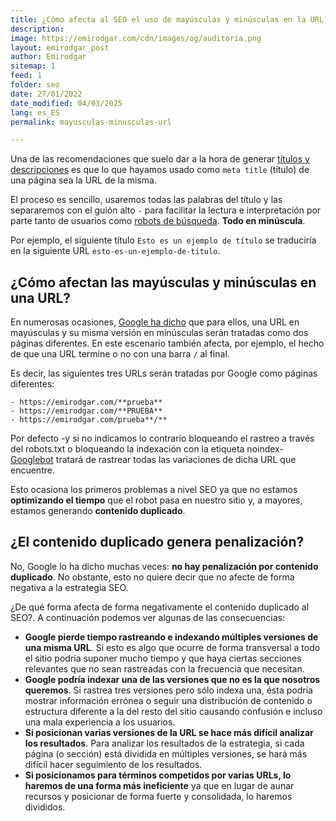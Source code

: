 ```yaml
---
title: ¿Cómo afecta al SEO el uso de mayúsculas y minúsculas en la URL?
description: 
image: https://emirodgar.com/cdn/images/og/auditoria.png
layout: emirodgar_post
author: Emirodgar
sitemap: 1
feed: 1
folder: seo
date: 27/01/2022
date_modified: 04/03/2025
lang: es_ES
permalink: mayusculas-minusculas-url

---
```


Una de las recomendaciones que suelo dar a la hora de generar [títulos y descripciones](https://emirodgar.com/titulos-descripciones-seo) es que lo que hayamos usado como `meta title` (título) de una página sea la URL de la misma.

El proceso es sencillo, usaremos todas las palabras del título y las separaremos con el guión alto `-` para facilitar la lectura e interpretación por parte tanto de usuarios como [robots de búsqueda](https://emirodgar.com/detectar-googlebot). **Todo en minúscula**.

Por ejemplo, el siguiente título `Esto es un ejemplo de título` se traduciría en la siguiente URL `esto-es-un-ejemplo-de-titulo`.

## ¿Cómo afectan las mayúsculas y minúsculas en una URL?

En numerosas ocasiones, [Google ha dicho](https://www.youtube.com/watch?v=d1xb84T0olI) que para ellos, una URL en mayúsculas y su misma versión en minúsculas serán tratadas como dos páginas diferentes. En este escenario también afecta, por ejemplo, el hecho de que una URL termine o no con una barra `/` al final.

Es decir, las siguientes tres URLs serán tratadas por Google como páginas diferentes:

```
- https://emirodgar.com/**prueba**
- https://emirodgar.com/**PRUEBA**
- https://emirodgar.com/prueba**/**
```

Por defecto -y si no indicamos lo contrario bloqueando el rastreo a través del robots.txt o bloqueando la indexación con la etiqueta noindex- [Googlebot](https://emirodgar.com/detectar-googlebot) tratará de rastrear todas las variaciones de dicha URL que encuentre.

Esto ocasiona los primeros problemas a nivel SEO ya que no estamos **optimizando el tiempo** que el robot pasa en nuestro sitio y, a mayores, estamos generando **contenido duplicado**.

## ¿El contenido duplicado genera penalización?

No, Google lo ha dicho muchas veces: **no hay penalización por contenido duplicado**. No obstante, esto no quiere decir que no afecte de forma negativa a la estrategia SEO.

¿De qué forma afecta de forma negativamente el contenido duplicado al SEO?. A continuación podemos ver algunas de las consecuencias:

- **Google pierde tiempo rastreando e indexando múltiples versiones de una misma URL**. Si esto es algo que ocurre de forma transversal a todo el sitio podría suponer mucho tiempo y que haya ciertas secciones relevantes que no sean rastreadas con la frecuencia que necesitan.
- **Google podría indexar una de las versiones que no es la que nosotros queremos**. Si rastrea tres versiones pero sólo indexa una, ésta podría mostrar información errónea o seguir una distribución de contenido o estructura diferente a la del resto del sitio causando confusión e incluso una mala experiencia a los usuarios.
- **Si posicionan varias versiones de la URL se hace más difícil analizar los resultados**. Para analizar los resultados de la estrategia, si cada página (o sección) está dividida en múltiples versiones, se hará más difícil hacer seguimiento de los resultados.
- **Si posicionamos para términos competidos por varias URLs, lo haremos de una forma más ineficiente** ya que en lugar de aunar recursos y posicionar de forma fuerte y consolidada, lo haremos divididos.




<!--stackedit_data:
eyJoaXN0b3J5IjpbMzgxMzA4NDU5LC0xODAyMDg3ODY5LC0yMD
EyNzIyMzI0XX0=
-->
